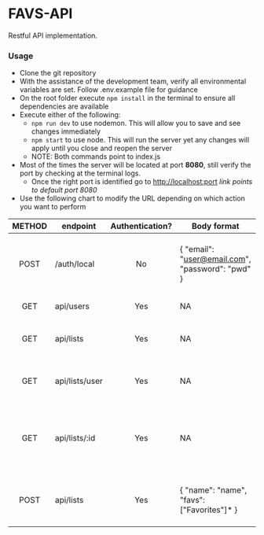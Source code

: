 # FAVS-API
Restful API implementation.

### Usage
- Clone the git repository
- With the assistance of the development team, verify all environmental variables are set. Follow .env.example file for guidance
- On the root folder execute `npm install` in the terminal to ensure all dependencies are available
- Execute either of the following:
  - `npm run dev` to use nodemon. This will allow you to save and see changes immediately
  - `npm start` to use node. This will run the server yet any changes will apply until you close and reopen the server
  - NOTE: Both commands point to index.js
- Most of the times the server will be located at port **8080**, still verify the port by checking at the terminal logs.
  - Once the right port is identified go to [http://localhost:port](http://localhost:8080) _link points to default port 8080_
- Use the following chart to modify the URL depending on which action you want to perform

| METHOD | endpoint | Authentication? | Body format | Outcome |
| :----: | -------- | :-------------: | ----------- | ------- |
| POST | /auth/local | No | { "email": "user@email.com", "password": "pwd" } | Returns a token for auth, unless data is incorrect |
| GET | api/users   | Yes | NA | Returns all users |
| GET | api/lists   | Yes | NA | Returns all lists from all users |
| GET | api/lists/user | Yes | NA | Returns all lists of the user logged in |
| GET | api/lists/:id | Yes | NA | Returns a list if the user logged in is the owner of the list |
| POST | api/lists | Yes | { "name": "name", "favs": ["Favorites"]* } | Creates a new list for the user logged in |
